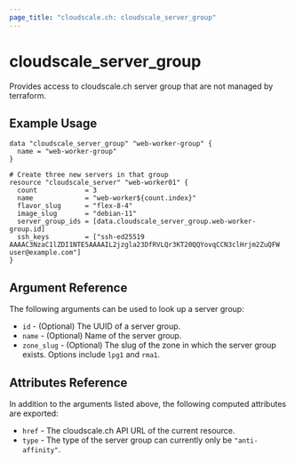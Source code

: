 ```yaml
---
page_title: "cloudscale.ch: cloudscale_server_group"
---
```


# cloudscale\_server\_group

Provides access to cloudscale.ch server group that are not managed by terraform.

## Example Usage

```hcl
data "cloudscale_server_group" "web-worker-group" {
  name = "web-worker-group"
}

# Create three new servers in that group
resource "cloudscale_server" "web-worker01" {
  count            = 3
  name             = "web-worker${count.index}"
  flavor_slug      = "flex-8-4"
  image_slug       = "debian-11"
  server_group_ids = [data.cloudscale_server_group.web-worker-group.id]
  ssh_keys         = ["ssh-ed25519 AAAAC3NzaC1lZDI1NTE5AAAAIL2jzgla23DfRVLQr3KT20QQYovqCCN3clHrjm2ZuQFW user@example.com"]
}
```

## Argument Reference

The following arguments can be used to look up a server group:

* `id` - (Optional) The UUID of a server group.
* `name` - (Optional) Name of the server group.
* `zone_slug` - (Optional) The slug of the zone in which the server group exists. Options include `lpg1` and `rma1`.

## Attributes Reference

In addition to the arguments listed above, the following computed attributes are exported:

* `href` - The cloudscale.ch API URL of the current resource.
* `type` - The type of the server group can currently only be `"anti-affinity"`.

